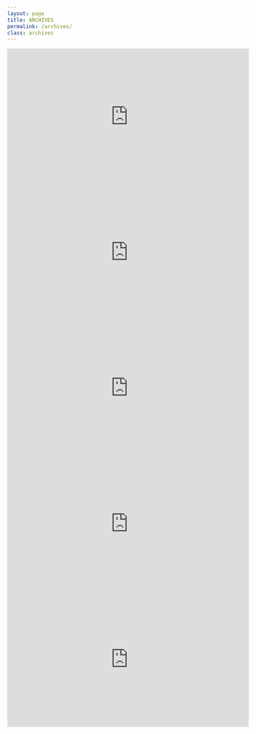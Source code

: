 ```yaml
---
layout: page
title: ARCHIVES
permalink: /archives/
class: archives
---
```

<iframe width="560" height="315" src="https://www.youtube.com/embed/SN3FJmvUiEA" title="YouTube video player" frameborder="0" allow="accelerometer; autoplay; clipboard-write; encrypted-media; gyroscope; picture-in-picture" allowfullscreen></iframe>

<iframe width="560" height="315" src="https://www.youtube.com/embed/470jMy-Ngz4" title="YouTube video player" frameborder="0" allow="accelerometer; autoplay; clipboard-write; encrypted-media; gyroscope; picture-in-picture" allowfullscreen></iframe>

<iframe width="560" height="315" src="https://www.youtube.com/embed/videoseries?list=PLDeicGW8SQOxxSQVCkok2T1v45b9hkQqh" title="YouTube video player" frameborder="0" allow="accelerometer; autoplay; clipboard-write; encrypted-media; gyroscope; picture-in-picture" allowfullscreen></iframe>

<iframe width="560" height="315" src="https://www.youtube.com/embed/videoseries?list=PLDeicGW8SQOwVdHDQkhUoDkCS67VDRVAd" title="YouTube video player" frameborder="0" allow="accelerometer; autoplay; clipboard-write; encrypted-media; gyroscope; picture-in-picture" allowfullscreen></iframe>

<iframe width="560" height="315" src="https://www.youtube.com/embed/videoseries?list=PLDeicGW8SQOx1PM5iAuSNZVw28XyyawCJ" title="YouTube video player" frameborder="0" allow="accelerometer; autoplay; clipboard-write; encrypted-media; gyroscope; picture-in-picture" allowfullscreen></iframe>